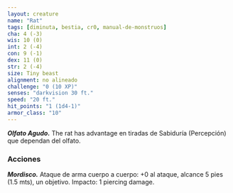 ```yaml
---
layout: creature
name: "Rat"
tags: [diminuta, bestia, cr0, manual-de-monstruos]
cha: 4 (-3)
wis: 10 (0)
int: 2 (-4)
con: 9 (-1)
dex: 11 (0)
str: 2 (-4)
size: Tiny beast
alignment: no alineado
challenge: "0 (10 XP)"
senses: "darkvision 30 ft."
speed: "20 ft."
hit_points: "1 (1d4-1)"
armor_class: "10"
---
```


***Olfato Agudo.*** The rat has advantage en tiradas de Sabiduría (Percepción) que dependan del olfato.

### Acciones

***Mordisco.*** Ataque de arma cuerpo a cuerpo: +0 al ataque, alcance 5 pies (1.5 mts), un objetivo. Impacto: 1 piercing damage.